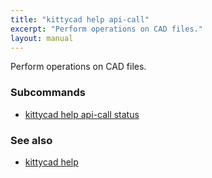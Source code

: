 ```yaml
---
title: "kittycad help api-call"
excerpt: "Perform operations on CAD files."
layout: manual
---
```


Perform operations on CAD files.

### Subcommands

* [kittycad help api-call status](./kittycad_help_api-call_status)

### See also

* [kittycad help](./kittycad_help)